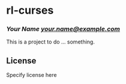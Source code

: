 # rl-curses
### _Your Name <your.name@example.com>_

This is a project to do ... something.

## License

Specify license here

